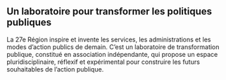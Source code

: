 ## Un laboratoire pour transformer les politiques publiques

La 27e Région inspire et invente les services, les administrations et les modes d’action publics de demain. C’est un laboratoire de transformation publique, constitué en association indépendante, qui propose un espace pluridisciplinaire, réflexif et expérimental pour construire les futurs souhaitables de l’action publique.
